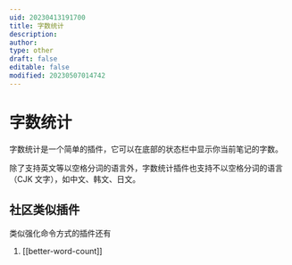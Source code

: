 ```yaml
---
uid: 20230413191700
title: 字数统计
description: 
author: 
type: other
draft: false
editable: false
modified: 20230507014742
---
```


# 字数统计

字数统计是一个简单的插件，它可以在底部的状态栏中显示你当前笔记的字数。

除了支持英文等以空格分词的语言外，字数统计插件也支持不以空格分词的语言（CJK 文字），如中文、韩文、日文。

## 社区类似插件

类似强化命令方式的插件还有

1. [[better-word-count]]